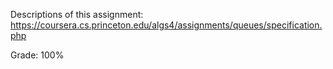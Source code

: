 Descriptions of this assignment:
https://coursera.cs.princeton.edu/algs4/assignments/queues/specification.php

Grade: 100%
